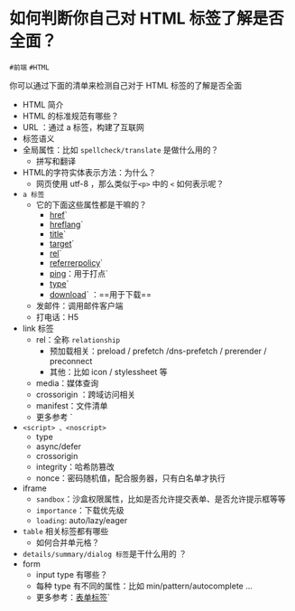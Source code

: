 
# 如何判断你自己对 HTML 标签了解是否全面？


`#前端` `#HTML` 

你可以通过下面的清单来检测自己对于 HTML 标签的了解是否全面

- HTML 简介
- HTML 的标准规范有哪些？
- URL ：通过 a 标签，构建了互联网
- 标签语义
- 全局属性：比如 `spellcheck/translate` 是做什么用的？
   - 拼写和翻译
- HTML的字符实体表示方法：为什么？
   - 网页使用 utf-8 ，那么类似于`<p>` 中的 `<` 如何表示呢？
- `a 标签`
   - 它的下面这些属性都是干嘛的？
      - [href](https://wangdoc.com/html/a`#href)`
      - [hreflang](https://wangdoc.com/html/a`#hreflang)`
      - [title](https://wangdoc.com/html/a`#title)`
      - [target](https://wangdoc.com/html/a`#target)`
      - [rel](https://wangdoc.com/html/a`#rel)`
      - [referrerpolicy](https://wangdoc.com/html/a`#referrerpolicy)`
      - [ping](https://wangdoc.com/html/a`#ping)：用于打点`
      - [type](https://wangdoc.com/html/a`#type)`
      - [download](https://wangdoc.com/html/a`#download)` ：==用于下载==
   - 发邮件：调用邮件客户端
   - 打电话：H5
- link 标签
   - rel：全称 `relationship`
      - 预加载相关：preload / prefetch /dns-prefetch / prerender / preconnect
      - 其他：比如 icon / stylessheet 等
   - media：媒体查询
   - crossorigin ：跨域访问相关
   - manifest：文件清单
   - 更多参考 [<link>](https://wangdoc.com/html/link`#hreflang-%E5%B1%9E%E6%80%A7)`
- `<script> 、<noscript>`
   - type 
   - async/defer
   - crossorigin
   - integrity：哈希防篡改
   - nonce：密码随机值，配合服务器，只有白名单才执行
- iframe
   - `sandbox`：沙盒权限属性，比如是否允许提交表单、是否允许提示框等等
   - `importance`：下载优先级
   - `loading`: auto/lazy/eager 
- `table` 相关标签都有哪些
   - 如何合并单元格？
- `details/summary/dialog 标签`是干什么用的 ？ 
- form
   - input type 有哪些？
   - 每种 type 有不同的属性：比如 min/pattern/autocomplete ...
   - 更多参考：[表单标签](https://wangdoc.com/html/form`#meter)`

